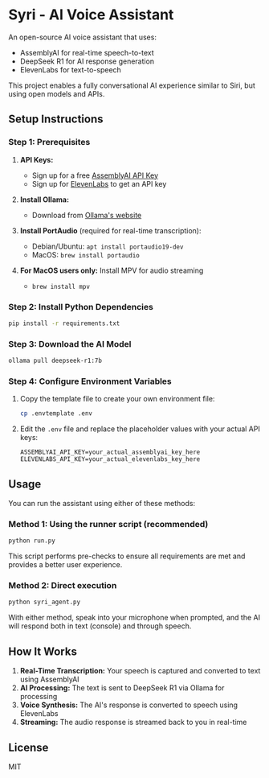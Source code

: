 # Syri - AI Voice Assistant

An open-source AI voice assistant that uses:
- AssemblyAI for real-time speech-to-text
- DeepSeek R1 for AI response generation
- ElevenLabs for text-to-speech

This project enables a fully conversational AI experience similar to Siri, but using open models and APIs.

## Setup Instructions

### Step 1: Prerequisites

1. **API Keys:**
   - Sign up for a free [AssemblyAI API Key](https://www.assemblyai.com)
   - Sign up for [ElevenLabs](https://www.elevenlabs.io) to get an API key

2. **Install Ollama:**
   - Download from [Ollama's website](https://ollama.com)

3. **Install PortAudio** (required for real-time transcription):
   - Debian/Ubuntu: `apt install portaudio19-dev`
   - MacOS: `brew install portaudio`

4. **For MacOS users only:** Install MPV for audio streaming
   - `brew install mpv`

### Step 2: Install Python Dependencies

```bash
pip install -r requirements.txt
```

### Step 3: Download the AI Model

```bash
ollama pull deepseek-r1:7b
```

### Step 4: Configure Environment Variables

1. Copy the template file to create your own environment file:
   ```bash
   cp .envtemplate .env
   ```

2. Edit the `.env` file and replace the placeholder values with your actual API keys:
   ```
   ASSEMBLYAI_API_KEY=your_actual_assemblyai_key_here
   ELEVENLABS_API_KEY=your_actual_elevenlabs_key_here
   ```

## Usage

You can run the assistant using either of these methods:

### Method 1: Using the runner script (recommended)

```bash
python run.py
```

This script performs pre-checks to ensure all requirements are met and provides a better user experience.

### Method 2: Direct execution

```bash
python syri_agent.py
```

With either method, speak into your microphone when prompted, and the AI will respond both in text (console) and through speech.

## How It Works

1. **Real-Time Transcription:** Your speech is captured and converted to text using AssemblyAI
2. **AI Processing:** The text is sent to DeepSeek R1 via Ollama for processing
3. **Voice Synthesis:** The AI's response is converted to speech using ElevenLabs
4. **Streaming:** The audio response is streamed back to you in real-time

## License

MIT 